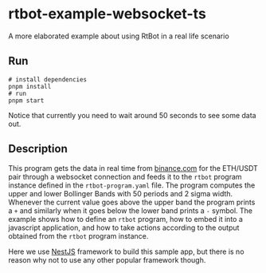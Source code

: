 # rtbot-example-websocket-ts

A more elaborated example about using RtBot in a real life scenario

## Run

```shell
# install dependencies
pnpm install
# run
pnpm start
```
Notice that currently you need to wait around 50 seconds to see some data out.

## Description

This program gets the data in real time from [binance.com](https://binance.com)
for the ETH/USDT pair through a websocket connection and feeds it to the `rtbot`
program instance defined in the `rtbot-program.yaml` file. The program computes the upper and
lower Bollinger Bands with 50 periods and 2 sigma width. Whenever the current
value goes above the upper band the program prints a `+` and similarly when it
goes below the lower band prints a `-` symbol. The example shows how to define
an `rtbot` program, how to embed it into a javascript application, and how to
take actions according to the output obtained from the `rtbot` program instance.

Here we use [NestJS](https://www.nestjs.com) framework to build this sample app,
but there is no reason why not to use any other popular framework though.
